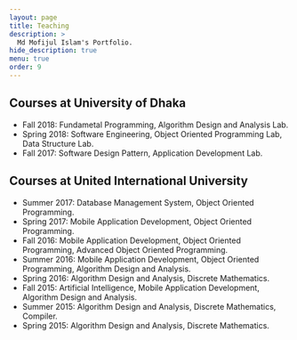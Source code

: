 ```yaml
---
layout: page
title: Teaching
description: >
  Md Mofijul Islam's Portfolio.
hide_description: true
menu: true
order: 9
---
```

## Courses at University of Dhaka
* Fall 2018: Fundametal Programming, Algorithm Design and Analysis Lab.
* Spring 2018: Software Engineering, Object Oriented Programming Lab, Data Structure Lab.
* Fall 2017: Software Design Pattern, Application Development Lab.

## Courses at United International University
* Summer 2017: Database Management System, Object Oriented Programming.
* Spring 2017: Mobile Application Development, Object Oriented Programming.
* Fall 2016: Mobile Application Development, Object Oriented Programming, Advanced Object Oriented Programming.
* Summer 2016: Mobile Application Development, Object Oriented Programming, Algorithm Design and Analysis.
* Spring 2016: Algorithm Design and Analysis, Discrete Mathematics.
* Fall 2015: Artificial Intelligence, Mobile Application Development, Algorithm Design and Analysis.
* Summer 2015: Algorithm Design and Analysis, Discrete Mathematics, Compiler.
* Spring 2015: Algorithm Design and Analysis, Discrete Mathematics.
